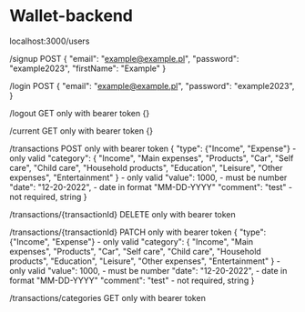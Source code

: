 # Wallet-backend

localhost:3000/users

/signup POST
{
"email": "example@example.pl",
"password": "example2023",
"firstName": "Example"
}

/login POST
{
"email": "example@example.pl",
"password": "example2023",
}

/logout GET
only with bearer token
{}

/current GET
only with bearer token
{}

/transactions POST
only with bearer token
{
"type": {"Income", "Expense"} - only valid
"category":
{
"Income",
"Main expenses",
"Products",
"Car",
"Self care",
"Child care",
"Household products",
"Education",
"Leisure",
"Other expenses",
"Entertainment"
} - only valid
"value": 1000, - must be number
"date": "12-20-2022", - date in format "MM-DD-YYYY"
"comment": "test" - not required, string
}

/transactions/{transactionId} DELETE
only with bearer token

/transactions/{transactionId} PATCH
only with bearer token
{
"type": {"Income", "Expense"} - only valid
"category":
{
"Income",
"Main expenses",
"Products",
"Car",
"Self care",
"Child care",
"Household products",
"Education",
"Leisure",
"Other expenses",
"Entertainment"
} - only valid
"value": 1000, - must be number
"date": "12-20-2022", - date in format "MM-DD-YYYY"
"comment": "test" - not required, string
}

/transactions/categories GET
only with bearer token
